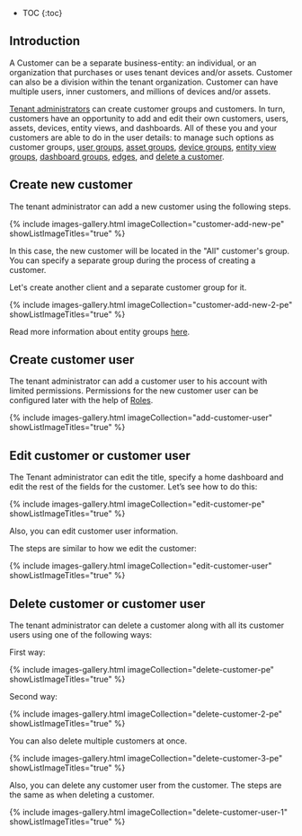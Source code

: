 * TOC
{:toc}

## Introduction

A Customer can be a separate business-entity: an individual, or an organization that purchases or uses tenant devices and/or assets. 
Customer can also be a division within the tenant organization. 
Customer can have multiple users, inner customers, and millions of devices and/or assets.

[Tenant administrators](/docs/{{docsPrefix}}user-guide/ui/tenants/) can create customer groups and customers. 
In turn, customers have an opportunity to add and edit their own customers, users, assets, devices, entity views, and dashboards.
All of these you and your customers are able to do in the user details:
to manage such options as customer groups, [user groups](/docs/{{docsPrefix}}user-guide/ui/users/), [asset groups](/docs/{{docsPrefix}}user-guide/ui/assets/),
[device groups](/docs/{{docsPrefix}}user-guide/ui/devices/), [entity view groups](/docs/{{docsPrefix}}user-guide/entity-views/),
[dashboard groups](/docs/{{docsPrefix}}user-guide/dashboards/), [edges](/docs/pe/edge/), and [delete a customer](#delete-customer).


## Create new customer

The tenant administrator can add a new customer using the following steps.

{% include images-gallery.html imageCollection="customer-add-new-pe" showListImageTitles="true" %}

In this case, the new customer will be located in the "All" customer's group.
You can specify a separate group during the process of creating a customer.

Let's create another client and a separate customer group for it.

{% include images-gallery.html imageCollection="customer-add-new-2-pe" showListImageTitles="true" %}

Read more information about entity groups [here](/docs/{{docsPrefix}}user-guide/groups/).

## Create customer user

The tenant administrator can add a customer user to his account with limited permissions. Permissions for the new customer user can be configured later with the help of [Roles](/docs/{{docsPrefix}}user-guide/rbac/).

{% include images-gallery.html imageCollection="add-customer-user" showListImageTitles="true" %}

## Edit customer or customer user

The Tenant administrator can edit the title, specify a home dashboard and edit the rest of the fields for the customer.
Let’s see how to do this:

{% include images-gallery.html imageCollection="edit-customer-pe" showListImageTitles="true" %}

Also, you can edit customer user information.

The steps are similar to how we edit the customer:

{% include images-gallery.html imageCollection="edit-customer-user" showListImageTitles="true" %}

## Delete customer or customer user

The tenant administrator can delete a customer along with all its customer users using one of the following ways:

First way:

{% include images-gallery.html imageCollection="delete-customer-pe" showListImageTitles="true" %}

Second way:

{% include images-gallery.html imageCollection="delete-customer-2-pe" showListImageTitles="true" %}

You can also delete multiple customers at once.

{% include images-gallery.html imageCollection="delete-customer-3-pe" showListImageTitles="true" %}

Also, you can delete any customer user from the customer. The steps are the same as when deleting a customer.

{% include images-gallery.html imageCollection="delete-customer-user-1" showListImageTitles="true" %}
